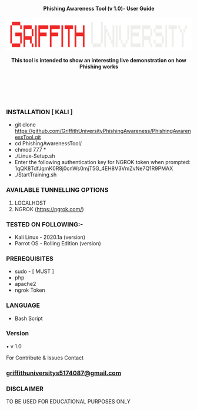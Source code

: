 <p align="center">
  <strong>Phishing Awareness Tool (v 1.0)- User Guide</strong></p>


<img src="https://github.com/GriffithUniversityPhishingAwareness/PhishingAwarenessTool/blob/6579e10d481cf53bb805872997088cf5341ec8dc/logo-removebg-preview.png">

<p align="center">
  <b> This tool is intended to show an interesting live demonstration on how Phishing works
  </b>
</p>

<br>
<br>
<br>
<br>


### INSTALLATION [ KALI ]
* git clone https://github.com/GriffithUniversityPhishingAwareness/PhishingAwarenessTool.git
* cd PhishingAwarenessTool/
* chmod 777 *
* ./Linux-Setup.sh
* Enter the following authentication key for NGROK token when prompted: 1qQK8TdfJqmK0R8j0cnWs0mjT5G_4EH8V3VmZvNe7Q1R9PMAX
* ./StartTraining.sh

### AVAILABLE TUNNELLING OPTIONS
1. LOCALHOST
2. NGROK (https://ngrok.com/)

### TESTED ON FOLLOWING:-
* Kali Linux - 2020.1a (version)
* Parrot OS - Rolling Edition (version)

### PREREQUISITES
* sudo - [ MUST ]
* php
* apache2
* ngrok Token

### LANGUAGE 
* Bash Script

### Version
•	v 1.0

For Contribute & Issues Contact 
### griffithuniversitys5174087@gmail.com 


### DISCLAIMER
TO BE USED FOR EDUCATIONAL PURPOSES ONLY
